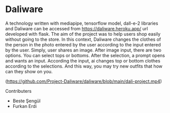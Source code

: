 # Daliware

A technology written with mediapipe, tensorflow model, dall-e-2 libraries and Daliware can be accessed from https://daliware.heroku.app/ url developed with flask. The aim of the project was to help users shop easily without going to the store. In this context, Daliware changes the clothes of the person in the photo entered by the user according to the input entered by the user. Simply, user shares an image. After image input, there are two options. You can select tops or bottoms. After the selection, a prompt opens and wants an input. According the input, ai changes top or bottom clothes according to the selections. And this way, you may try new outfits that how can they show on you.

(https://github.com/Project-Daliware/daliware/blob/main/dali-project.mp4)

Contributers

- Beste Şengül
- Furkan Erdi
